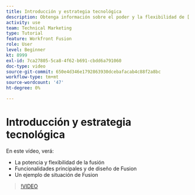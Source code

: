 ```yaml
---
title: Introducción y estrategia tecnológica
description: Obtenga información sobre el poder y la flexibilidad de [!DNL Adobe Workfront Fusion], las funciones de diseño y núcleo de Fusion y un escenario de ejemplo de Fusion.
activity: use
team: Technical Marketing
type: Tutorial
feature: Workfront Fusion
role: User
level: Beginner
kt: 8999
exl-id: 7ca27805-5ca8-4f62-b691-cbdd6a791060
doc-type: video
source-git-commit: 650e4d346e1792863930dcebafacab4c88f2a8bc
workflow-type: tm+mt
source-wordcount: '47'
ht-degree: 0%

---
```


# Introducción y estrategia tecnológica

En este vídeo, verá:

* La potencia y flexibilidad de la fusión
* Funcionalidades principales y de diseño de Fusion
* Un ejemplo de situación de Fusion

>[!VIDEO](https://video.tv.adobe.com/v/335259/?quality=12&learn=on)
